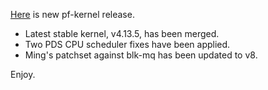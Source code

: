 [Here](https://pf.natalenko.name/sources/4.13/patch-4.13-pf7.xz) is new pf-kernel release. 

  * Latest stable kernel, v4.13.5, has been merged.
  * Two PDS CPU scheduler fixes have been applied.
  * Ming's patchset against blk-mq has been updated to v8.

Enjoy.
